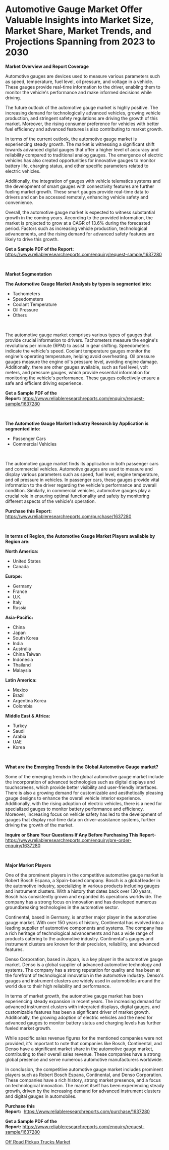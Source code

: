<p><h1>Automotive Gauge Market Offer Valuable Insights into Market Size, Market Share, Market Trends, and Projections Spanning from 2023 to 2030</h1></p><p><strong>Market Overview and Report Coverage</strong></p>
<p><p>Automotive gauges are devices used to measure various parameters such as speed, temperature, fuel level, oil pressure, and voltage in a vehicle. These gauges provide real-time information to the driver, enabling them to monitor the vehicle's performance and make informed decisions while driving.</p><p>The future outlook of the automotive gauge market is highly positive. The increasing demand for technologically advanced vehicles, growing vehicle production, and stringent safety regulations are driving the growth of this market. Moreover, the rising consumer preference for vehicles with better fuel efficiency and advanced features is also contributing to market growth.</p><p>In terms of the current outlook, the automotive gauge market is experiencing steady growth. The market is witnessing a significant shift towards advanced digital gauges that offer a higher level of accuracy and reliability compared to traditional analog gauges. The emergence of electric vehicles has also created opportunities for innovative gauges to monitor battery life, charging status, and other specific parameters related to electric vehicles.</p><p>Additionally, the integration of gauges with vehicle telematics systems and the development of smart gauges with connectivity features are further fueling market growth. These smart gauges provide real-time data to drivers and can be accessed remotely, enhancing vehicle safety and convenience.</p><p>Overall, the automotive gauge market is expected to witness substantial growth in the coming years. According to the provided information, the market is projected to grow at a CAGR of 13.6% during the forecasted period. Factors such as increasing vehicle production, technological advancements, and the rising demand for advanced safety features are likely to drive this growth.</p></p>
<p><strong>Get a Sample PDF of the Report:</strong> <a href="https://www.reliableresearchreports.com/enquiry/request-sample/1637280">https://www.reliableresearchreports.com/enquiry/request-sample/1637280</a></p>
<p>&nbsp;</p>
<p><strong>Market Segmentation</strong></p>
<p><strong>The Automotive Gauge Market Analysis by types is segmented into:</strong></p>
<p><ul><li>Tachometers</li><li>Speedometers</li><li>Coolant Temperature</li><li>Oil Pressure</li><li>Others</li></ul></p>
<p>&nbsp;</p>
<p><p>The automotive gauge market comprises various types of gauges that provide crucial information to drivers. Tachometers measure the engine's revolutions per minute (RPM) to assist in gear shifting. Speedometers indicate the vehicle's speed. Coolant temperature gauges monitor the engine's operating temperature, helping avoid overheating. Oil pressure gauges measure the engine oil's pressure level, avoiding engine damage. Additionally, there are other gauges available, such as fuel level, volt meters, and pressure gauges, which provide essential information for monitoring the vehicle's performance. These gauges collectively ensure a safe and efficient driving experience.</p></p>
<p><strong>Get a Sample PDF of the Report:</strong>&nbsp;<a href="https://www.reliableresearchreports.com/enquiry/request-sample/1637280">https://www.reliableresearchreports.com/enquiry/request-sample/1637280</a></p>
<p>&nbsp;</p>
<p><strong>The Automotive Gauge Market Industry Research by Application is segmented into:</strong></p>
<p><ul><li>Passenger Cars</li><li>Commercial Vehicles</li></ul></p>
<p>&nbsp;</p>
<p><p>The automotive gauge market finds its application in both passenger cars and commercial vehicles. Automotive gauges are used to measure and display various parameters such as speed, fuel level, engine temperature, and oil pressure in vehicles. In passenger cars, these gauges provide vital information to the driver regarding the vehicle's performance and overall condition. Similarly, in commercial vehicles, automotive gauges play a crucial role in ensuring optimal functionality and safety by monitoring different aspects of the vehicle's operation.</p></p>
<p><strong>Purchase this Report:</strong>&nbsp; <a href="https://www.reliableresearchreports.com/purchase/1637280">https://www.reliableresearchreports.com/purchase/1637280</a></p>
<p>&nbsp;</p>
<p><strong>In terms of Region, the Automotive Gauge Market Players available by Region are:</strong></p>
<p>
    <p> <strong> North America: </strong>
        <ul>
            <li>United States</li>
            <li>Canada</li>
        </ul>
        </p> 
    <p> <strong> Europe: </strong>
        <ul>
            <li>Germany</li>
            <li>France</li>
            <li>U.K.</li>
            <li>Italy</li>
            <li>Russia</li>
        </ul>
        </p> 
    <p> <strong> Asia-Pacific: </strong>
        <ul>
            <li>China</li>
            <li>Japan</li>
            <li>South Korea</li>
            <li>India</li>
            <li>Australia</li>
            <li>China Taiwan</li>
            <li>Indonesia</li>
            <li>Thailand</li>
            <li>Malaysia</li>
        </ul>
        </p> 
    <p> <strong> Latin America: </strong>
        <ul>
            <li>Mexico</li>
            <li>Brazil</li>
            <li>Argentina Korea</li>
            <li>Colombia</li>
        </ul>
        </p> 
    <p> <strong> Middle East & Africa: </strong>
        <ul>
            <li>Turkey</li>
            <li>Saudi</li>
            <li>Arabia</li>
            <li>UAE</li>
            <li>Korea</li>
        </ul>
    </p>
    </p>
<p>&nbsp;</p>
<p><strong>What are the Emerging Trends in the Global Automotive Gauge market?</strong></p>
<p><p>Some of the emerging trends in the global automotive gauge market include the incorporation of advanced technologies such as digital displays and touchscreens, which provide better visibility and user-friendly interfaces. There is also a growing demand for customizable and aesthetically pleasing gauge designs to enhance the overall vehicle interior experience. Additionally, with the rising adoption of electric vehicles, there is a need for specialized gauges to monitor battery performance and efficiency. Moreover, increasing focus on vehicle safety has led to the development of gauges that display real-time data on driver-assistance systems, further driving the growth of the market.</p></p>
<p><strong>Inquire or Share Your Questions If Any Before Purchasing This Report</strong>- <a href="https://www.reliableresearchreports.com/enquiry/pre-order-enquiry/1637280">https://www.reliableresearchreports.com/enquiry/pre-order-enquiry/1637280</a></p>
<p>&nbsp;</p>
<p><strong>Major Market Players</strong></p>
<p><p>One of the prominent players in the competitive automotive gauge market is Robert Bosch Espana, a Spain-based company. Bosch is a global leader in the automotive industry, specializing in various products including gauges and instrument clusters. With a history that dates back over 130 years, Bosch has consistently grown and expanded its operations worldwide. The company has a strong focus on innovation and has developed numerous groundbreaking technologies in the automotive sector.</p><p>Continental, based in Germany, is another major player in the automotive gauge market. With over 150 years of history, Continental has evolved into a leading supplier of automotive components and systems. The company has a rich heritage of technological advancements and has a wide range of products catering to the automotive industry. Continental's gauges and instrument clusters are known for their precision, reliability, and advanced features.</p><p>Denso Corporation, based in Japan, is a key player in the automotive gauge market. Denso is a global supplier of advanced automotive technology and systems. The company has a strong reputation for quality and has been at the forefront of technological innovation in the automotive industry. Denso's gauges and instrument clusters are widely used in automobiles around the world due to their high reliability and performance.</p><p>In terms of market growth, the automotive gauge market has been experiencing steady expansion in recent years. The increasing demand for advanced instrument clusters with integrated displays, digital gauges, and customizable features has been a significant driver of market growth. Additionally, the growing adoption of electric vehicles and the need for advanced gauges to monitor battery status and charging levels has further fueled market growth.</p><p>While specific sales revenue figures for the mentioned companies were not provided, it's important to note that companies like Bosch, Continental, and Denso have a significant market share in the automotive gauge market, contributing to their overall sales revenue. These companies have a strong global presence and serve numerous automotive manufacturers worldwide.</p><p>In conclusion, the competitive automotive gauge market includes prominent players such as Robert Bosch Espana, Continental, and Denso Corporation. These companies have a rich history, strong market presence, and a focus on technological innovation. The market itself has been experiencing steady growth, driven by the increasing demand for advanced instrument clusters and digital gauges in automobiles.</p></p>
<p><strong>Purchase this Report:</strong>&nbsp;&nbsp;<a href="https://www.reliableresearchreports.com/purchase/1637280">https://www.reliableresearchreports.com/purchase/1637280</a></p>
<p></p>
<p><strong>Get a Sample PDF of the Report:</strong>&nbsp;<a href="https://www.reliableresearchreports.com/enquiry/request-sample/1637280">https://www.reliableresearchreports.com/enquiry/request-sample/1637280</a></p>
<p><p><a href="https://github.com/NorbertYates/Market-Research-Report-List-2/blob/main/off-road-pickup-trucks-market.md">Off Road Pickup Trucks Market</a></p></p>